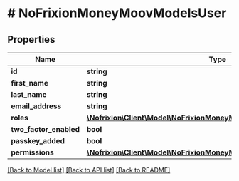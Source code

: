 # # NoFrixionMoneyMoovModelsUser

## Properties

Name | Type | Description | Notes
------------ | ------------- | ------------- | -------------
**id** | **string** |  | [optional]
**first_name** | **string** |  |
**last_name** | **string** |  |
**email_address** | **string** |  |
**roles** | [**\Nofrixion\Client\Model\NoFrixionMoneyMoovModelsUserRole[]**](NoFrixionMoneyMoovModelsUserRole.md) |  | [optional]
**two_factor_enabled** | **bool** |  | [optional]
**passkey_added** | **bool** |  | [optional]
**permissions** | [**\Nofrixion\Client\Model\NoFrixionMoneyMoovModelsUserRolePermissions**](NoFrixionMoneyMoovModelsUserRolePermissions.md) |  | [optional]

[[Back to Model list]](../../README.md#models) [[Back to API list]](../../README.md#endpoints) [[Back to README]](../../README.md)
